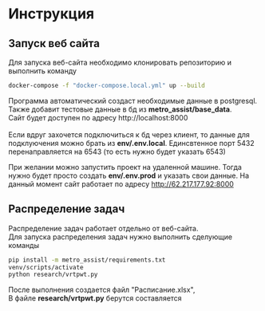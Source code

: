 # Инструкция
## Запуск веб сайта
Для запуска веб-сайта необходимо клонировать репозиторию и выполнить команду
```sh
docker-compose -f "docker-compose.local.yml" up --build
```
Программа автоматический создаст необходимые данные в postgresql. Также добавит тестовые данные в бд из <b>metro_assist/base_data</b>.<br>
Сайт будет доступен по адресу http://localhost:8000 <br><br>
Если вдруг захочется подключиться к бд через клиент, то данные для подклуючения можно брать из <b>env/.env.local</b>. Единсвтенное порт 5432 перенаправляется на 6543 (то есть нужно будет указать 6543)<br>

При желании можно запустить проект на удаленной машине. Тогда нужно будет просто создать <b>env/.env.prod</b> и указать свои данные.
На данный момент сайт работает по адресу http://62.217.177.92:8000
## Распределение задач
Распределение задач работает отдельно от веб-сайта. <br>
Для запуска распределения задач нужно выполнить сделующие команды
```sh
pip install -m metro_assist/requirements.txt
venv/scripts/activate
python research/vrtpwt.py
```
После выполнения создается файл "Расписание.xlsx", <br>
В файле <b>research/vrtpwt.py</b> берутся составляется 

 
